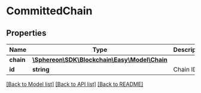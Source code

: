 # CommittedChain

## Properties
Name | Type | Description | Notes
------------ | ------------- | ------------- | -------------
**chain** | [**\Sphereon\SDK\Blockchain\Easy\Model\Chain**](Chain.md) |  | [optional] 
**id** | **string** | Chain ID | [optional] 

[[Back to Model list]](../README.md#documentation-for-models) [[Back to API list]](../README.md#documentation-for-api-endpoints) [[Back to README]](../README.md)


